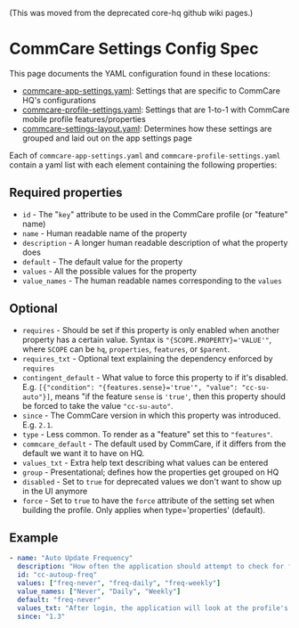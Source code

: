 (This was moved from the deprecated core-hq github wiki pages.)

# CommCare Settings Config Spec

This page documents the YAML configuration found in these locations:
* [commcare-app-settings.yaml](https://github.com/dimagi/core-hq/blob/master/corehq/apps/app_manager/static/app_manager/json/commcare-app-settings.yaml):
Settings that are specific to CommCare HQ's configurations
* [commcare-profile-settings.yaml](https://github.com/dimagi/core-hq/blob/master/corehq/apps/app_manager/static/app_manager/json/commcare-profile-settings.yaml):
Settings that are 1-to-1 with CommCare mobile profile features/properties
* [commcare-settings-layout.yaml](https://github.com/dimagi/core-hq/blob/master/corehq/apps/app_manager/static/app_manager/json/commcare-settings-layout.yaml):
Determines how these settings are grouped and laid out on the app settings page

Each of `commcare-app-settings.yaml` and `commcare-profile-settings.yaml` contain a yaml list
with each element containing the following properties:

## Required properties
* `id` - The "`key`" attribute to be used in the CommCare profile (or "feature" name)
* `name` - Human readable name of the property
* `description` - A longer human readable description of what the property does
* `default` - The default value for the property
* `values` - All the possible values for the property
* `value_names` - The human readable names corresponding to the `values`

## Optional

* `requires` - Should be set if this property is only enabled when another property has a certain value. Syntax is `"{SCOPE.PROPERTY}='VALUE'"`, where `SCOPE` can be `hq`, `properties`, `features`, or `$parent`.
* `requires_txt` - Optional text explaining the dependency enforced by `requires`
* `contingent_default` - What value to force this property to if it's disabled. E.g. `[{"condition": "{features.sense}='true'", "value": "cc-su-auto"}]`, means "if the feature `sense` is `'true'`, then this property should be forced to take the value `"cc-su-auto"`.
* `since` - The CommCare version in which this property was introduced. E.g. `2.1`.
* `type` - Less common. To render as a "feature" set this to `"features"`.
* `commcare_default` - The default used by CommCare, if it differs from the default we want it to have on HQ.
* `values_txt` - Extra help text describing what values can be entered
* `group` - Presentational; defines how the properties get grouped on HQ 
* `disabled` - Set to `true` for deprecated values we don't want to show up in the UI anymore
* `force` - Set to `true` to have the `force` attribute of the setting set when building the profile. Only applies when type='properties' (default).

## Example
```yaml
- name: "Auto Update Frequency"
  description: "How often the application should attempt to check for form updates. Note that this does not apply to the CommCare binary: if you want to update from CommCare 2.0 to 2.1 you will have to reinstall the application from scratch."
  id: "cc-autoup-freq"
  values: ["freq-never", "freq-daily", "freq-weekly"]
  value_names: ["Never", "Daily", "Weekly"]
  default: "freq-never"
  values_txt: "After login, the application will look at the profile's defined reference for the authoritative location of the newest version. This check will occur with some periodicity since the last successful check based on this property. freq-never disables the automatic check."
  since: "1.3"
```
